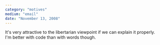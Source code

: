 ```yaml
---
category: "motives"
medium: "email"
date: "November 13, 2008"
---
```

It's very attractive to the libertarian viewpoint if we can explain it properly. I'm better with code than with words though.